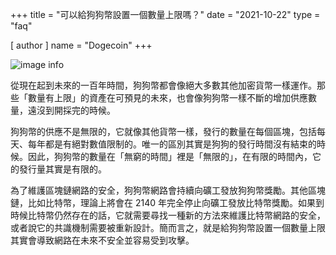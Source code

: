 +++
title = "可以給狗狗幣設置一個數量上限嗎？"
date = "2021-10-22"
type = "faq"

[ author ]
  name = "Dogecoin"
+++

![image info](/assets/images/dogepedia/7.png)

從現在起到未來的一百年時間，狗狗幣都會像絕大多數其他加密貨幣一樣運作。那些「數量有上限」的資產在可預見的未來，也會像狗狗幣一樣不斷的增加供應數量，遠沒到開採完的時候。

狗狗幣的供應不是無限的，它就像其他貨幣一樣，發行的數量在每個區塊，包括每天、每年都是有絕對數值限制的。唯一的區別其實是狗狗的發行時間沒有結束的時候。因此，狗狗幣的數量在「無窮的時間」裡是「無限的」，在有限的時間內，它的發行量其實是有限的。

為了維護區塊鏈網路的安全，狗狗幣網路會持續向礦工發放狗狗幣獎勵。其他區塊鏈，比如比特幣，理論上將會在 2140 年完全停止向礦工發放比特幣獎勵。如果到時候比特幣仍然存在的話，它就需要尋找一種新的方法來維護比特幣網路的安全，或者說它的共識機制需要被重新設計。簡而言之，就是給狗狗幣設置一個數量上限其實會導致網路在未來不安全並容易受到攻擊。
